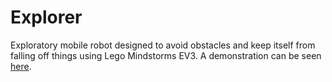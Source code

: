 # Explorer
Exploratory mobile robot designed to avoid obstacles and keep itself from falling off things using Lego Mindstorms EV3. A demonstration can be seen [here](https://www.youtube.com/watch?v=0pkH3xLAt9s "Robot Demonstration").
